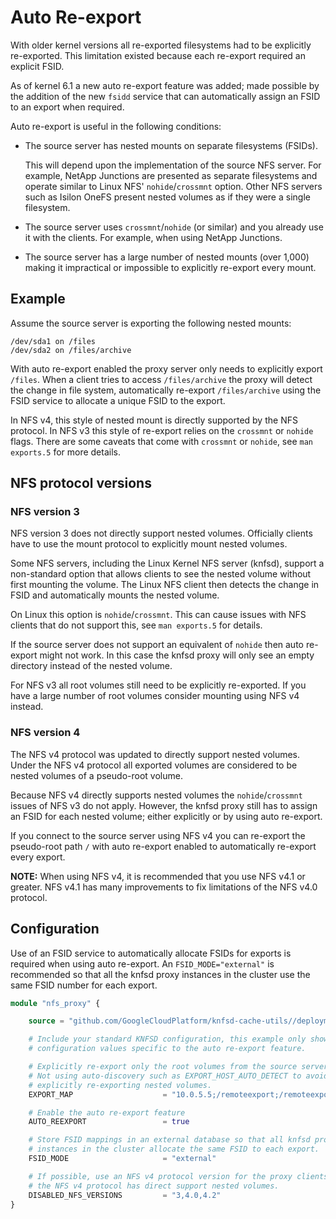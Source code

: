# Auto Re-export

With older kernel versions all re-exported filesystems had to be explicitly re-exported. This limitation existed because each re-export required an explicit FSID.

As of kernel 6.1 a new auto re-export feature was added; made possible by the addition of the new `fsidd` service that can automatically assign an FSID to an export when required.

Auto re-export is useful in the following conditions:

* The source server has nested mounts on separate filesystems (FSIDs).

  This will depend upon the implementation of the source NFS server. For example, NetApp Junctions are presented as separate filesystems and operate similar to Linux NFS' `nohide`/`crossmnt` option. Other NFS servers such as Isilon OneFS present nested volumes as if they were a single filesystem.

* The source server uses `crossmnt`/`nohide` (or similar) and you already use it with the clients. For example, when using NetApp Junctions.

* The source server has a large number of nested mounts (over 1,000) making it impractical or impossible to explicitly re-export every mount.

## Example

Assume the source server is exporting the following nested mounts:

```text
/dev/sda1 on /files
/dev/sda2 on /files/archive
```

With auto re-export enabled the proxy server only needs to explicitly export `/files`. When a client tries to access `/files/archive` the proxy will detect the change in file system, automatically re-export `/files/archive` using the FSID service to allocate a unique FSID to the export.

In NFS v4, this style of nested mount is directly supported by the NFS protocol. In NFS v3 this style of re-export relies on the `crossmnt` or `nohide` flags. There are some caveats that come with `crossmnt` or `nohide`, see `man exports.5` for more details.

## NFS protocol versions

### NFS version 3

NFS version 3 does not directly support nested volumes. Officially clients have to use the mount protocol to explicitly mount nested volumes.

Some NFS servers, including the Linux Kernel NFS server (knfsd), support a non-standard option that allows clients to see the nested volume without first mounting the volume. The Linux NFS client then detects the change in FSID and automatically mounts the nested volume.

On Linux this option is `nohide`/`crossmnt`. This can cause issues with NFS clients that do not support this, see `man exports.5` for details.

If the source server does not support an equivalent of `nohide` then auto re-export might not work. In this case the knfsd proxy will only see an empty directory instead of the nested volume.

For NFS v3 all root volumes still need to be explicitly re-exported. If you have a large number of root volumes consider mounting using NFS v4 instead.

### NFS version 4

The NFS v4 protocol was updated to directly support nested volumes. Under the NFS v4 protocol all exported volumes are considered to be nested volumes of a pseudo-root volume.

Because NFS v4 directly supports nested volumes the `nohide`/`crossmnt` issues of NFS v3 do not apply. However, the knfsd proxy still has to assign an FSID for each nested volume; either explicitly or by using auto re-export.

If you connect to the source server using NFS v4 you can re-export the pseudo-root path `/` with auto re-export enabled to automatically re-export every export.

**NOTE:** When using NFS v4, it is recommended that you use NFS v4.1 or greater. NFS v4.1 has many improvements to fix limitations of the NFS v4.0 protocol.

## Configuration

Use of an FSID service to automatically allocate FSIDs for exports is required when using auto re-export. An `FSID_MODE="external"` is recommended so that all the knfsd proxy instances in the cluster use the same FSID number for each export.

```terraform
module "nfs_proxy" {

    source = "github.com/GoogleCloudPlatform/knfsd-cache-utils//deployment/terraform-module-knfsd?ref=v1.0.0-beta7"

    # Include your standard KNFSD configuration, this example only shows the
    # configuration values specific to the auto re-export feature.

    # Explicitly re-export only the root volumes from the source server.
    # Not using auto-discovery such as EXPORT_HOST_AUTO_DETECT to avoid
    # explicitly re-exporting nested volumes.
    EXPORT_MAP                    = "10.0.5.5;/remoteexport;/remoteexport"

    # Enable the auto re-export feature
    AUTO_REEXPORT                 = true

    # Store FSID mappings in an external database so that all knfsd proxy
    # instances in the cluster allocate the same FSID to each export.
    FSID_MODE                     = "external"

    # If possible, use an NFS v4 protocol version for the proxy clients as
    # the NFS v4 protocol has direct support nested volumes.
    DISABLED_NFS_VERSIONS         = "3,4.0,4.2"
}
```
